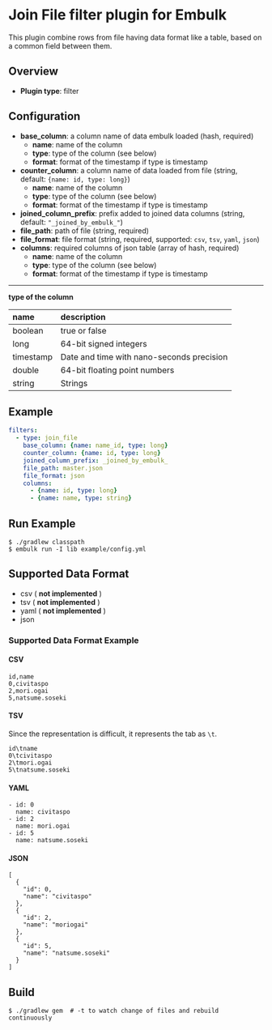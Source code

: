 # Join File filter plugin for Embulk

This plugin combine rows from file having data format like a table, based on a common field between them.

## Overview

* **Plugin type**: filter

## Configuration

- **base_column**: a column name of data embulk loaded (hash, required)
  - **name**: name of the column
  - **type**: type of the column (see below)
  - **format**: format of the timestamp if type is timestamp
- **counter_column**: a column name of data loaded from file (string, default: `{name: id, type: long}`)
  - **name**: name of the column
  - **type**: type of the column (see below)
  - **format**: format of the timestamp if type is timestamp
- **joined_column_prefix**: prefix added to joined data columns (string, default: `"_joined_by_embulk_"`)
- **file_path**: path of file (string, required)
- **file_format**: file format (string, required, supported: `csv`, `tsv`, `yaml`, `json`)
- **columns**: required columns of json table (array of hash, required)
  - **name**: name of the column
  - **type**: type of the column (see below)
  - **format**: format of the timestamp if type is timestamp

---
**type of the column**

|name|description|
|:---|:---|
|boolean|true or false|
|long|64-bit signed integers|
|timestamp|Date and time with nano-seconds precision|
|double|64-bit floating point numbers|
|string|Strings|

## Example

```yaml
filters:
  - type: join_file
    base_column: {name: name_id, type: long}
    counter_column: {name: id, type: long}
    joined_column_prefix: _joined_by_embulk_
    file_path: master.json
    file_format: json
    columns:
      - {name: id, type: long}
      - {name: name, type: string}
```

## Run Example

```
$ ./gradlew classpath
$ embulk run -I lib example/config.yml
```

## Supported Data Format
- csv ( **not implemented** )
- tsv ( **not implemented** )
- yaml ( **not implemented** )
- json

### Supported Data Format Example

#### CSV

```csv
id,name
0,civitaspo
2,mori.ogai
5,natsume.soseki
```

#### TSV

Since the representation is difficult, it represents the tab as `\t`.

```tsv
id\tname
0\tcivitaspo
2\tmori.ogai
5\tnatsume.soseki
```

#### YAML

```
- id: 0
  name: civitaspo
- id: 2
  name: mori.ogai
- id: 5
  name: natsume.soseki
```

#### JSON

```
[
  {
    "id": 0,
    "name": "civitaspo"
  },
  {
    "id": 2,
    "name": "moriogai"
  },
  {
    "id": 5,
    "name": "natsume.soseki"
  }
]
```

## Build

```
$ ./gradlew gem  # -t to watch change of files and rebuild continuously
```

